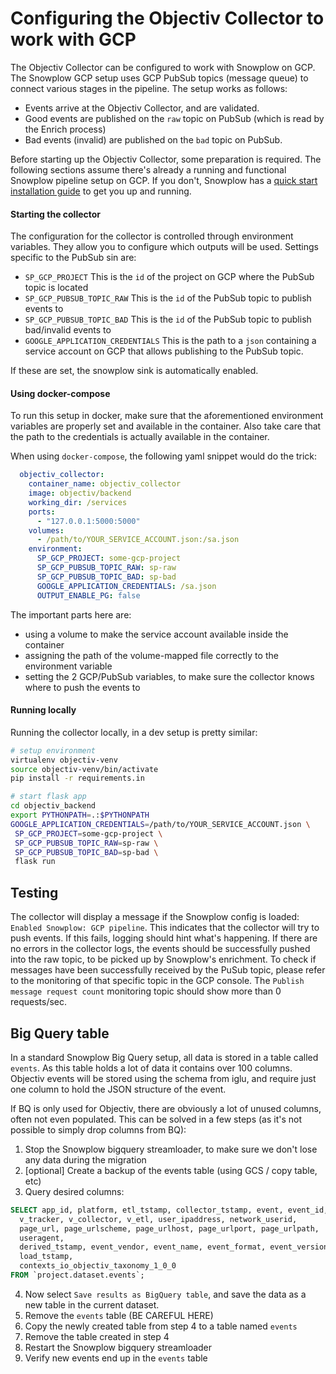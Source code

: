 # Configuring the Objectiv Collector to work with GCP
The Objectiv Collector can be configured to work with Snowplow on GCP. The Snowplow GCP setup uses GCP PubSub topics 
(message queue) to connect various stages in the pipeline. The setup works as follows:
- Events arrive at the Objectiv Collector, and are validated.
- Good events are published on the `raw` topic on PubSub (which is read by the Enrich process)
- Bad events (invalid) are published on the `bad` topic on PubSub.

Before starting up the Objectiv Collector, some preparation is required. The following sections assume there's already
a running and functional Snowplow pipeline setup on GCP. If you don't, Snowplow has a 
[quick start installation guide](https://docs.snowplowanalytics.com/docs/open-source-quick-start/quick-start-installation-guide-on-gcp/)
to get you up and running.

#### Starting the collector
The configuration for the collector is controlled through environment variables. They allow you to configure which outputs
will be used. Settings specific to the PubSub sin are:

- `SP_GCP_PROJECT` This is the `id` of the project on GCP where the PubSub topic is located
- `SP_GCP_PUBSUB_TOPIC_RAW` This is the `id` of the PubSub topic to publish events to
- `SP_GCP_PUBSUB_TOPIC_BAD` This is the `id` of the PubSub topic to publish bad/invalid events to
- `GOOGLE_APPLICATION_CREDENTIALS` This is the path to a `json` containing a service account on GCP that allows publishing
 to the PubSub topic.

If these are set, the snowplow sink is automatically enabled.

#### Using docker-compose
To run this setup in docker, make sure that the aforementioned environment variables are properly set and available in the
container. Also take care that the path to the credentials is actually available in the container.

When using `docker-compose`, the following yaml snippet would do the trick:
```yaml
  objectiv_collector:
    container_name: objectiv_collector
    image: objectiv/backend
    working_dir: /services
    ports:
      - "127.0.0.1:5000:5000"
    volumes:
      - /path/to/YOUR_SERVICE_ACCOUNT.json:/sa.json
    environment:
      SP_GCP_PROJECT: some-gcp-project
      SP_GCP_PUBSUB_TOPIC_RAW: sp-raw
      SP_GCP_PUBSUB_TOPIC_BAD: sp-bad
      GOOGLE_APPLICATION_CREDENTIALS: /sa.json
      OUTPUT_ENABLE_PG: false
```

The important parts here are:
- using a volume to make the service account available inside the container
- assigning the path of the volume-mapped file correctly to the environment variable
- setting the 2 GCP/PubSub variables, to make sure the collector knows where to push the events to

#### Running locally
Running the collector locally, in a dev setup is pretty similar:

```sh
# setup environment
virtualenv objectiv-venv
source objectiv-venv/bin/activate
pip install -r requirements.in

# start flask app
cd objectiv_backend
export PYTHONPATH=.:$PYTHONPATH
GOOGLE_APPLICATION_CREDENTIALS=/path/to/YOUR_SERVICE_ACCOUNT.json \
 SP_GCP_PROJECT=some-gcp-project \
 SP_GCP_PUBSUB_TOPIC_RAW=sp-raw \
 SP_GCP_PUBSUB_TOPIC_BAD=sp-bad \
 flask run
```

## Testing
The collector will display a message if the Snowplow config is loaded:
`Enabled Snowplow: GCP pipeline`.
This indicates that the collector will try to push events. If this fails, logging should hint what's happening. If there 
are no errors in the collector logs, the events should be successfully pushed into the raw topic, to be picked up by 
Snowplow's enrichment.
To check if messages have been successfully received by the PuSub topic, please refer to the monitoring of that specific 
topic in the GCP console. The `Publish message request count` monitoring topic should show more than 0 requests/sec.

## Big Query table
In a standard Snowplow Big Query setup, all data is stored in a table called `events`. As this table holds a lot of data
it contains over 100 columns. Objectiv events will be stored using the schema from iglu, and require just one column
to hold the JSON structure of the event.

If BQ is only used for Objectiv, there are obviously a lot of unused columns, often not even populated. This can be 
solved in a few steps (as it's not possible to simply drop columns from BQ):
1. Stop the Snowplow bigquery streamloader, to make sure we don't lose any data during the migration
2. [optional] Create a backup of the events table (using GCS / copy table, etc)
3. Query desired columns:
```sql
SELECT app_id, platform, etl_tstamp, collector_tstamp, event, event_id, 
  v_tracker, v_collector, v_etl, user_ipaddress, network_userid, 
  page_url, page_urlscheme, page_urlhost, page_urlport, page_urlpath,
  useragent, 
  derived_tstamp, event_vendor, event_name, event_format, event_version, event_fingerprint,
  load_tstamp, 
  contexts_io_objectiv_taxonomy_1_0_0
FROM `project.dataset.events`;
```
4. Now select `Save results as BigQuery table`, and save the data as a new table in the current dataset.
5. Remove the `events` table (BE CAREFUL HERE)
6. Copy the newly created table from step 4 to a table named `events`
7. Remove the table created in step 4
8. Restart the Snowplow bigquery streamloader
9. Verify new events end up in the `events` table